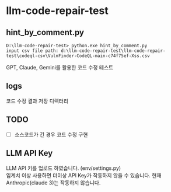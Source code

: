 # llm-code-repair-test

## hint_by_comment.py  
```  
D:\llm-code-repair-test> python.exe hint_by_comment.py
input csv file path: d:\llm-code-repair-test\llm-code-repair-test\codeql-csv\VulnFinder-CodeQL-main-c74f75ef-Xss.csv
```  
GPT, Claude, Gemini를 활용한 코드 수정 테스트  
  
  
  
## logs
코드 수정 결과 저장 디렉터리
  
  
  
## TODO
- [ ] 소스코드가 긴 경우 코드 수정 구현
  
  
  
## LLM API Key  
LLM API 키를 업로드 하였습니다. (env/settings.py)  
임계치 이상 사용하면 더이상 API Key가 작동하지 않을 수 있습니다. 
현재 Anthropic(claude 3)는 작동하지 않습니다.  